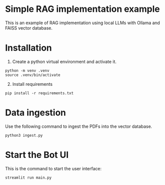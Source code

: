 # Simple RAG implementation example

This is an example of RAG implementation using local LLMs with Ollama and FAISS vector database.

# Installation

1. Create a python virtual environment and activate it.
```
python -m venv .venv
source .venv/bin/activate
```

2. Install requirements
```
pip install -r requirements.txt
```

# Data ingestion

Use the following command to ingest the PDFs into the vector database.

```
python3 ingest.py
```

# Start the Bot UI

This is the command to start the user interface:

```
streamlit run main.py
```